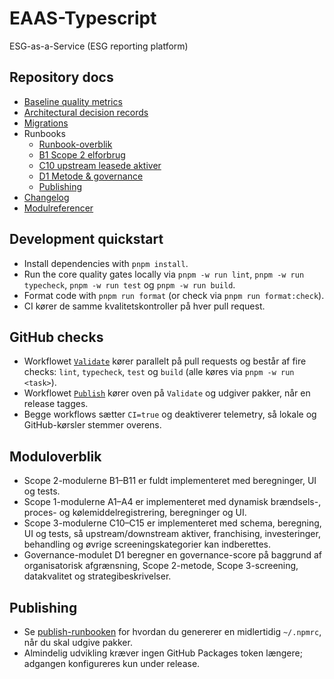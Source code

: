 # EAAS-Typescript

ESG-as-a-Service (ESG reporting platform)

## Repository docs

- [Baseline quality metrics](docs/quality/baseline.md)
- [Architectural decision records](docs/adr)
- [Migrations](docs/migrations)
- Runbooks
  - [Runbook-overblik](docs/runbooks/overview.md)
  - [B1 Scope 2 elforbrug](docs/runbooks/module-b1.md)
  - [C10 upstream leasede aktiver](docs/runbooks/module-c10.md)
  - [D1 Metode & governance](docs/runbooks/module-d1.md)
  - [Publishing](docs/runbooks/publishing.md)
- [Changelog](CHANGELOG.md)
- [Modulreferencer](docs/modules)

## Development quickstart

- Install dependencies with `pnpm install`.
- Run the core quality gates locally via `pnpm -w run lint`, `pnpm -w run typecheck`, `pnpm -w run test` og `pnpm -w run build`.
- Format code with `pnpm run format` (or check via `pnpm run format:check`).
- CI kører de samme kvalitetskontroller på hver pull request.

## GitHub checks

- Workflowet [`Validate`](.github/workflows/validate.yml) kører parallelt på pull requests og består af fire checks: `lint`, `typecheck`, `test` og `build` (alle køres via `pnpm -w run <task>`).
- Workflowet [`Publish`](.github/workflows/publish.yml) kører oven på `Validate` og udgiver pakker, når en release tagges.
- Begge workflows sætter `CI=true` og deaktiverer telemetry, så lokale og GitHub-kørsler stemmer overens.

## Moduloverblik

- Scope 2-modulerne B1–B11 er fuldt implementeret med beregninger, UI og tests.
- Scope 1-modulerne A1–A4 er implementeret med dynamisk brændsels-, proces- og kølemiddelregistrering, beregninger og UI.
- Scope 3-modulerne C10–C15 er implementeret med schema, beregning, UI og tests, så upstream/downstream aktiver, franchising, investeringer, behandling og øvrige screeningskategorier kan indberettes.
- Governance-modulet D1 beregner en governance-score på baggrund af organisatorisk afgrænsning, Scope 2-metode, Scope 3-screening, datakvalitet og strategibeskrivelser.

## Publishing

- Se [publish-runbooken](docs/runbooks/publishing.md) for hvordan du genererer en midlertidig `~/.npmrc`, når du skal udgive pakker.
- Almindelig udvikling kræver ingen GitHub Packages token længere; adgangen konfigureres kun under release.
